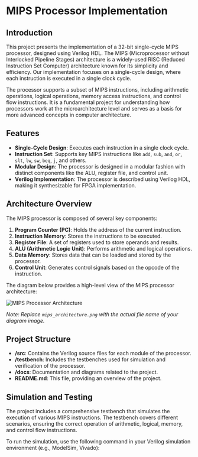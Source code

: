 # MIPS Processor Implementation

## Introduction

This project presents the implementation of a 32-bit single-cycle MIPS processor, designed using Verilog HDL. The MIPS (Microprocessor without Interlocked Pipeline Stages) architecture is a widely-used RISC (Reduced Instruction Set Computer) architecture known for its simplicity and efficiency. Our implementation focuses on a single-cycle design, where each instruction is executed in a single clock cycle.

The processor supports a subset of MIPS instructions, including arithmetic operations, logical operations, memory access instructions, and control flow instructions. It is a fundamental project for understanding how processors work at the microarchitecture level and serves as a basis for more advanced concepts in computer architecture.

## Features

- **Single-Cycle Design**: Executes each instruction in a single clock cycle.
- **Instruction Set**: Supports key MIPS instructions like `add`, `sub`, `and`, `or`, `slt`, `lw`, `sw`, `beq`, `j`, and others.
- **Modular Design**: The processor is designed in a modular fashion with distinct components like the ALU, register file, and control unit.
- **Verilog Implementation**: The processor is described using Verilog HDL, making it synthesizable for FPGA implementation.

## Architecture Overview

The MIPS processor is composed of several key components:

1. **Program Counter (PC)**: Holds the address of the current instruction.
2. **Instruction Memory**: Stores the instructions to be executed.
3. **Register File**: A set of registers used to store operands and results.
4. **ALU (Arithmetic Logic Unit)**: Performs arithmetic and logical operations.
5. **Data Memory**: Stores data that can be loaded and stored by the processor.
6. **Control Unit**: Generates control signals based on the opcode of the instruction.

The diagram below provides a high-level view of the MIPS processor architecture:

![MIPS Processor Architecture](mips_architecture.png)

*Note: Replace `mips_architecture.png` with the actual file name of your diagram image.*

## Project Structure

- **/src**: Contains the Verilog source files for each module of the processor.
- **/testbench**: Includes the testbenches used for simulation and verification of the processor.
- **/docs**: Documentation and diagrams related to the project.
- **README.md**: This file, providing an overview of the project.

## Simulation and Testing

The project includes a comprehensive testbench that simulates the execution of various MIPS instructions. The testbench covers different scenarios, ensuring the correct operation of arithmetic, logical, memory, and control flow instructions.

To run the simulation, use the following command in your Verilog simulation environment (e.g., ModelSim, Vivado):


